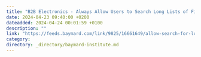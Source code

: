 ```yaml
---
title: "B2B Electronics - Always Allow Users to Search Long Lists of Filter Options"
date: 2024-04-23 09:40:00 +0200
dateadded: 2024-04-24 00:01:59 +0100
description: ""
link: "https://feeds.baymard.com/link/9825/16661649/allow-search-for-long-filter-options-lists"
category:
directory: _directory/baymard-institute.md
---
```

